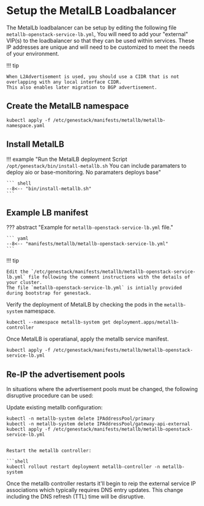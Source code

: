 # Setup the MetalLB Loadbalancer

The MetalLb loadbalancer can be setup by editing the following file `metallb-openstack-service-lb.yml`, You will need to add
your "external" VIP(s) to the loadbalancer so that they can be used within services. These IP addresses are unique and will
need to be customized to meet the needs of your environment.

!!! tip

    When L2Advertisement is used, you should use a CIDR that is not overlapping with any local interface CIDR.
    This also enables later migration to BGP advertisement.

## Create the MetalLB namespace

``` shell
kubectl apply -f /etc/genestack/manifests/metallb/metallb-namespace.yaml
```

## Install MetalLB

!!! example "Run the MetalLB deployment Script `/opt/genestack/bin/install-metallb.sh` You can include paramaters to deploy aio or base-monitoring. No paramaters deploys base"

    ``` shell
    --8<-- "bin/install-metallb.sh"
    ```

## Example LB manifest

??? abstract "Example for `metallb-openstack-service-lb.yml` file."

    ``` yaml
    --8<-- "manifests/metallb/metallb-openstack-service-lb.yml"
    ```

!!! tip

    Edit the `/etc/genestack/manifests/metallb/metallb-openstack-service-lb.yml` file following the comment instructions with the details of your cluster.
    The file `metallb-openstack-service-lb.yml` is intially provided during bootstrap for genestack.

Verify the deployment of MetalLB by checking the pods in the `metallb-system` namespace.

``` shell
kubectl --namespace metallb-system get deployment.apps/metallb-controller
```

Once MetalLB is operatianal, apply the metallb service manifest.

``` shell
kubectl apply -f /etc/genestack/manifests/metallb/metallb-openstack-service-lb.yml
```

## Re-IP the advertisement pools
In situations where the advertisement pools must be changed, the following disruptive procedure can be used:

Update existing metallb configuration:

```shell
kubectl -n metallb-system delete IPAddressPool/primary
kubectl -n metallb-system delete IPAddressPool/gateway-api-external
kubectl apply -f /etc/genestack/manifests/metallb/metallb-openstack-service-lb.yml
```
```

Restart the metallb controller:

```shell
kubectl rollout restart deployment metallb-controller -n metallb-system
```

Once the metallb controller restarts it'll begin to reip the external service IP associations which typically
requires DNS entry updates. This change including the DNS refresh (TTL) time will be disruptive.
